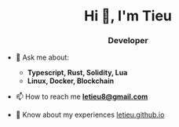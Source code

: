 

<h1 align="center">Hi 👋, I'm Tieu</h1>
<h3 align="center">Developer</h3>


- 💬 Ask me about:
  - **Typescript, Rust, Solidity, Lua**
  - **Linux, Docker, Blockchain**

- 📫 How to reach me **letieu8@gmail.com**

- 📄 Know about my experiences [letieu.github.io](https://coingen20.netlify.app/)
